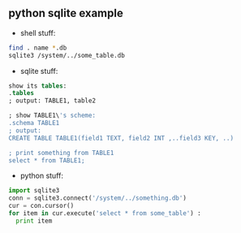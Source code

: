 python sqlite example
-----

- shell stuff:

```bash
find . name *.db
sqlite3 /system/../some_table.db
```

- sqlite stuff:

```sql
show its tables:
.tables 
; output: TABLE1, table2

; show TABLE1\'s scheme: 
.schema TABLE1
; output:
CREATE TABLE TABLE1(field1 TEXT, field2 INT ,..field3 KEY, ..)

; print something from TABLE1
select * from TABLE1;
```

- python stuff:

```python
import sqlite3
conn = sqlite3.connect('/system/../something.db')
cur = con.cursor()
for item in cur.execute('select * from some_table') :
  print item
```
